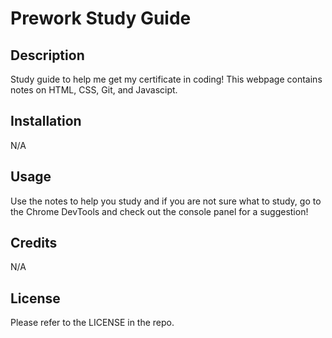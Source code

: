 # Prework Study Guide

## Description

Study guide to help me get my certificate in coding! This webpage contains notes on HTML, CSS, Git, and Javascipt.

## Installation

N/A

## Usage

Use the notes to help you study and if you are not sure what to study, go to the Chrome DevTools and check out the console panel for a suggestion!

## Credits

N/A

## License

Please refer to the LICENSE in the repo.
